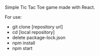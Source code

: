 Simple Tic Tac Toe game made with React.

For use:
* git clone [repository url]
* cd [local repository]
* delete package-lock.json
* npm install
* npm start
